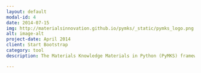 ```yaml
---
layout: default
modal-id: 4
date: 2014-07-15
img: http://materialsinnovation.github.io/pymks/_static/pymks_logo.png
alt: image-alt
project-date: April 2014
client: Start Bootstrap
category: tool
description: The Materials Knowledge Materials in Python (PyMKS) framework is an object oriented set of tools and examples written in Python that provide high level access to the MKS framework for rapid creation and analysis of structure-property-processing relationships. A short intoduction of how to use PyMKS is outlined below and example cases can be found in the examples section. Both code and example contributions are welcome.

---
```

